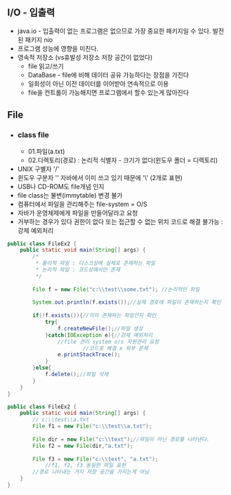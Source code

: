 
## I/O - 입출력
* java.io - 입출력이 없는 프로그램은 없으므로 가장 중요한 패키지일 수 있다. 발전된 패키지 nio
* 프로그램 성능에 영향을 미친다.
* 영속적 저장소 (vs휴발성 저장소 저장 공간이 없었다)
    * file 읽고/쓰기
    * DataBase - file에 비해 데이터 공유 가능하다는 장점을 가진다
    * 일회성이 아닌 이전 데이터를 이어받아 연속적으로 이용
    * file을 컨트롤이 가능해지면 프로그램에서 할수 있는게 많아진다
## File
* ### class file
    * 01.파일(a.txt)
    * 02.디렉토리(경로) : 논리적 식별자 - 크기가 없다(윈도우 폴더 = 디렉토리)
* UNIX 구별자 '/' 
* 윈도우 구분자 '\' 자바에서 이미 쓰고 있기 때문에 '\\' (2개로 표현)
* USB나 CD-ROM도 file개념 인지
* file class는 불변(immytable) 변경 불가
* 컴퓨터에서 파일을 관리해주는 file-system = O/S
* 자바가 운영체제에게 파일을 만들어달라고 요청 
* 거부하는 경우가 있다 권한이 없다 또는 접근할 수 없는 위치 코드로 해결 불가능 : 강제 예외처리
```java
public class FileEx2 {
	public static void main(String[] args) {
		/*
		 * 물리적 파일 : 디스크상에 실제로 존재하는 파일
		 * 논리적 파일 : 코드상에서만 존재
		 */
		
		File f = new File("c:\\test\\some.txt"); //논리적인 파일
		
		System.out.println(f.exists());//실제 경로에 파일이 존재하는지 확인
		
		if(!f.exists()){//이미 존재하는 파일인지 확인
			try{
				f.createNewFile();//파일 생성
			}catch(IOException e){//강제 예외처리
				//file 관리 system o/s 자원관리 요청
            			//코드로 해결 x 외부 문제
				e.printStackTrace();
			}
		}else{
			f.delete();//파일 삭제
		}
	}
}
```
```java
public class FileEx2 {
	public static void main(String[] args) {
		// c:\\test\\a.txt
		File f1 = new File("c:\\test\\a.txt");
      
		File dir = new File("c:\\text");//파일이 아닌 경로를 나타낸다.
		File f2 = new File(dir,"a.txt");
		
		File f3 = new File("c:\\text", "a.txt");
      		//f1, f2, f3 동일한 파일 표현
		//경로 나타내는 거지 저장 공간을 가지는게 아님
	}
}
```
